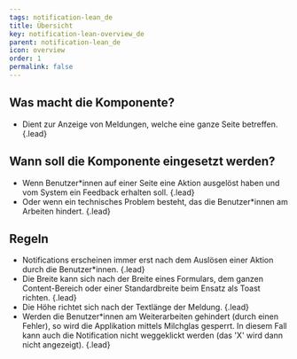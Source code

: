 ```yaml
---
tags: notification-lean_de
title: Übersicht
key: notification-lean-overview_de
parent: notification-lean_de
icon: overview
order: 1
permalink: false  
---
```


## Was macht die Komponente?
* Dient zur Anzeige von Meldungen, welche eine ganze Seite betreffen. {.lead}

## Wann soll die Komponente eingesetzt werden?
* Wenn Benutzer*innen auf einer Seite eine Aktion ausgelöst haben und vom System ein Feedback erhalten soll. {.lead}
* Oder wenn ein technisches Problem besteht, das die Benutzer*innen am Arbeiten hindert. {.lead}

## Regeln
* Notifications erscheinen immer erst nach dem Auslösen einer Aktion durch die Benutzer*innen. {.lead}
* Die Breite kann sich nach der Breite eines Formulars, dem ganzen Content-Bereich oder einer Standardbreite beim Ensatz als Toast richten. {.lead}
* Die Höhe richtet sich nach der Textlänge der Meldung. {.lead}
* Werden die Benutzer*innen am Weiterarbeiten gehindert (durch einen Fehler), so wird die Applikation mittels Milchglas gesperrt. In diesem Fall kann auch die Notification nicht weggeklickt werden (das 'X' wird dann nicht angezeigt). {.lead}

